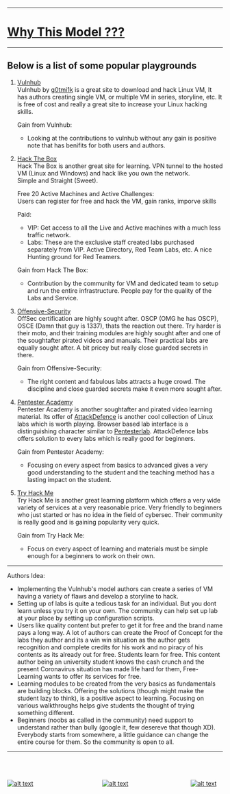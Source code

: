 - - -
# [Why This Model ???](./WTM.html)

- - -

## Below is a list of some popular playgrounds
1. [Vulnhub](https://www.vulnhub.com/about/)  
    Vulnhub by [g0tmi1k](https://twitter.com/g0tmi1k?) is a great site to download and hack Linux VM, It has authors creating single VM, or multiple VM in series, storyline, etc. It is free of cost and really a great site to increase your Linux hacking skills.  

    Gain from Vulnhub:  
    * Looking at the contributions to vulnhub without any gain is positive note that has benifits for both users and authors.


2. [Hack The Box](https://www.hackthebox.eu/)  
    Hack The Box is another great site for learning. VPN tunnel to the hosted VM (Linux and Windows) and hack like you own the network.  
    Simple and Straight (Sweet).  

    Free 20 Active Machines and Active Challenges:  
    Users can register for free and hack the VM, gain ranks, imporve skills  

    Paid:    
    * VIP: Get access to all the Live and Active machines with a much less traffic network.
    * Labs: These are the exclusive staff created labs purchased separately from VIP. Active Directory, Red Team Labs, etc. A nice Hunting ground for Red Teamers.

    Gain from Hack The Box:
    * Contribution by the community for VM and dedicated team to setup and run the entire infrastructure. People pay for the quality of the Labs and Service.

3. [Offensive-Security](https://www.offensive-security.com/labs/)  
    OffSec certification are highly sought after. OSCP (OMG he has OSCP),
    OSCE (Damn that guy is 1337), thats the reaction out there. Try harder is their moto, and their training modules are highly sought after and one of the soughtafter pirated videos and manuals. Their practical labs are equally sought after. A bit pricey but really close guarded secrets in there.  

    Gain from Offensive-Security:
    * The right content and fabulous labs attracts a huge crowd. The discipline and close guarded secrets make it even more sought after.  

4. [Pentester Academy](https://www.pentesteracademy.com/)  
   Pentester Academy is another soughtafter and pirated video learning material. Its offer of [AttackDefence](https://www.attackdefense.com/) is another cool collection of Linux labs which is worth playing. Browser based lab interface is a distinguishing character similar to [Pentesterlab](https://pentesterlab.com/). AttackDefence labs offers solution to every labs which is really good for beginners.

   Gain from Pentester Academy:
   * Focusing on every aspect from basics to advanced gives a very good understanding to the student and the teaching method has a lasting impact on the student.  

5. [Try Hack Me](https://www.tryhackme.com/)  
   Try Hack Me is another great learning platform which offers a very wide variety of services at a very reasonable price. Very friendly to beginners who just started or has no idea in the field of cybersec. Their community is really good and is gaining popularity very quick.

   Gain from Try Hack Me:
   * Focus on every aspect of learning and materials must be simple enough for a beginners to work on their own.

- - -

Authors Idea:  
  * Implementing the Vulnhub's model authors can create a series of VM having a variety of flaws and develop a storyline to hack.  
  * Setting up of labs is quite a tedious task for an individual. But you dont learn unless you try it on your own. The community can help set up lab at your place by setting up configuration scripts.
  * Users like quality content but prefer to get it for free and the brand name pays a long way. A lot of authors can create the Proof of Concept for the labs they author and its a win win situation as the author gets recognition and complete credits for his work and no piracy of his contents as its already out for free. Students learn for free. This content author being an university student knows the cash crunch and the present Coronavirus situation has made life hard for them, Free-Learning wants to offer its services for free.
  * Learning modules to be created from the very basics as fundamentals are building blocks. Offering the solutions (though might make the student lazy to think), is a positive aspect to learning. Focusing on various walkthroughs helps give students the thought of trying something different.
  * Beginners (noobs as called in the community) need support to understand rather than bully (google it, few desereve that though XD). Everybody starts from somewhere, a little guidance can change the entire course for them. So the community is open to all.

- - -

<br><br><br>
[![alt text](https://upload.wikimedia.org/wikipedia/commons/thumb/a/a5/Font_Awesome_5_solid_arrow-alt-circle-left.svg/50px-Font_Awesome_5_solid_arrow-alt-circle-left.svg.png "Back")](https://ross46.github.io/Free-Learning/)&nbsp;&nbsp;&nbsp;&nbsp;&nbsp;&nbsp;&nbsp;&nbsp;&nbsp;&nbsp;&nbsp;&nbsp;&nbsp;&nbsp;&nbsp;&nbsp;&nbsp;&nbsp;&nbsp;&nbsp;&nbsp;&nbsp;&nbsp;&nbsp;&nbsp;&nbsp;&nbsp;&nbsp;&nbsp;&nbsp;&nbsp;&nbsp;&nbsp;&nbsp;&nbsp;&nbsp;&nbsp;&nbsp;&nbsp;&nbsp;&nbsp;[![alt text](https://upload.wikimedia.org/wikipedia/commons/thumb/2/22/Home_font_awesome.svg/50px-Home_font_awesome.svg.png "Home")](https://ross46.github.io/Free-Learning/)&nbsp;&nbsp;&nbsp;&nbsp;&nbsp;&nbsp;&nbsp;&nbsp;&nbsp;&nbsp;&nbsp;&nbsp;&nbsp;&nbsp;&nbsp;&nbsp;&nbsp;&nbsp;&nbsp;&nbsp;&nbsp;&nbsp;&nbsp;&nbsp;&nbsp;&nbsp;&nbsp;&nbsp;&nbsp;&nbsp;&nbsp;&nbsp;&nbsp;&nbsp;&nbsp;&nbsp;&nbsp;[![alt text](https://upload.wikimedia.org/wikipedia/commons/thumb/9/93/Map_marker_font_awesome.svg/50px-Map_marker_font_awesome.svg.png "Back to Map")](https://ross46.github.io/Free-Learning/map)
